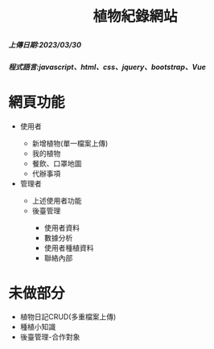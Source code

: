<h1><p align="center">植物紀錄網站</p></h1>
<h5>上傳日期:2023/03/30</h5>
<h5>程式語言:javascript、html、css、jquery、bootstrap、Vue</h5>
    <h1>網頁功能</h1>
    <ul>
        <li>使用者</li>
        <ul>
            <li>新增植物(單一檔案上傳)</li>
            <li>我的植物</li>
            <li>餐飲、口罩地圖</li>
            <li>代辦事項</li>
        </ul>
        <li>管理者</li>
        <ul>
            <li>上述使用者功能</li>
            <li>後臺管理</li>
            <ul>
                <li>使用者資料</li>
                <li>數據分析</li>
                <li>使用者種植資料</li>
                <li>聯絡內部</li>
            </ul>
        </ul>
    </ul>
    <h1>未做部分</h1>
    <ul>
        <li>植物日記CRUD(多重檔案上傳)</li>
        <li>種植小知識</li>
        <li>後臺管理-合作對象</li>
    </ul>
